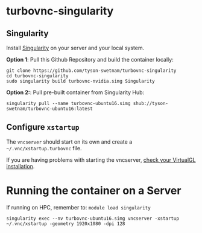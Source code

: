 # turbovnc-singularity

## Singularity

Install [Singularity](https://www.sylabs.io/) on your server and your local system. 

**Option 1**: Pull this Github Repository and build the container locally:

```
git clone https://github.com/tyson-swetnam/turbovnc-singularity
cd turbovnc-singularity
sudo singularity build turbovnc-nvidia.simg Singularity
```

**Option 2:**: Pull pre-built container from Singularity Hub:

```
singularity pull --name turbovnc-ubuntu16.simg shub://tyson-swetnam/turbovnc-ubuntu16:latest 
```


## Configure `xstartup`

The `vncserver` should start on its own and create a `~/.vnc/xstartup.turbovnc` file.

If you are having problems with starting the vncserver, [check your VirtualGL installation](https://github.com/aancel/admin/wiki/VirtualGL-on-Ubuntu). 


# Running the container on a Server

If running on HPC, remember to: `module load singularity`

```
singularity exec --nv turbovnc-ubuntu16.simg vncserver -xstartup ~/.vnc/xstartup -geometry 1920x1080 -dpi 128
```
